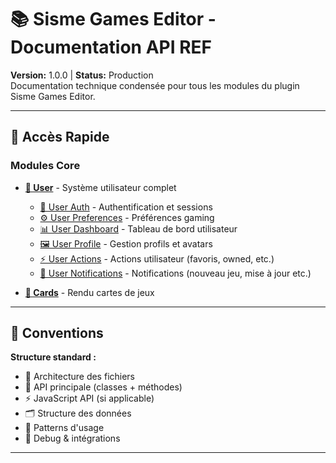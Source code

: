 # 📚 Sisme Games Editor - Documentation API REF

**Version:** 1.0.0 | **Status:** Production  
Documentation technique condensée pour tous les modules du plugin Sisme Games Editor.

---

## 🚀 Accès Rapide

### Modules Core
- **[👤 User](docs/user/user-readme.md)** - Système utilisateur complet
  - [👤 User Auth](docs/user/user-auth-readme.md) - Authentification et sessions
  - [⚙️ User Preferences](docs/user/user-preferences-readme.md) - Préférences gaming
  - [📊 User Dashboard](docs/user/user-dashboard-readme.md) - Tableau de bord utilisateur
  - [🖼️ User Profile](docs/user/user-profile-readme.md) - Gestion profils et avatars
  - [⚡ User Actions](docs/user/user-actions-readme.md) - Actions utilisateur (favoris, owned, etc.)
  - [🔔 User Notifications](docs/user/user-notifications-readme.md) - Notifications (nouveau jeu, mise à jour etc.)

- **[🎴 Cards](docs/cards/cards-readme.md)** - Rendu cartes de jeux

---

## 📖 Conventions

**Structure standard :**
- 📂 Architecture des fichiers
- 🔧 API principale (classes + méthodes)  
- ⚡ JavaScript API (si applicable)
- 🗂️ Structure des données
- 🚀 Patterns d'usage
- 🐛 Debug & intégrations

---